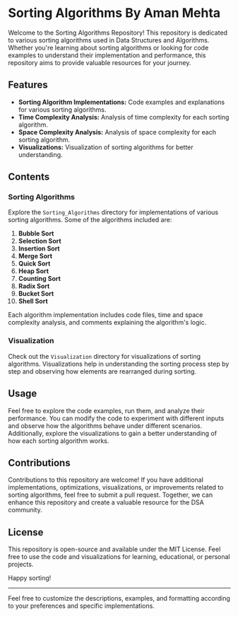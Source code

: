 # Sorting Algorithms By Aman Mehta 

Welcome to the Sorting Algorithms Repository! This repository is dedicated to various sorting algorithms used in Data Structures and Algorithms. Whether you're learning about sorting algorithms or looking for code examples to understand their implementation and performance, this repository aims to provide valuable resources for your journey.

## Features

- **Sorting Algorithm Implementations:** Code examples and explanations for various sorting algorithms.
- **Time Complexity Analysis:** Analysis of time complexity for each sorting algorithm.
- **Space Complexity Analysis:** Analysis of space complexity for each sorting algorithm.
- **Visualizations:** Visualization of sorting algorithms for better understanding.

## Contents

### Sorting Algorithms

Explore the `Sorting_Algorithms` directory for implementations of various sorting algorithms. Some of the algorithms included are:

1. **Bubble Sort**
2. **Selection Sort**
3. **Insertion Sort**
4. **Merge Sort**
5. **Quick Sort**
6. **Heap Sort**
7. **Counting Sort**
8. **Radix Sort**
9. **Bucket Sort**
10. **Shell Sort**

Each algorithm implementation includes code files, time and space complexity analysis, and comments explaining the algorithm's logic.

### Visualization

Check out the `Visualization` directory for visualizations of sorting algorithms. Visualizations help in understanding the sorting process step by step and observing how elements are rearranged during sorting.

## Usage

Feel free to explore the code examples, run them, and analyze their performance. You can modify the code to experiment with different inputs and observe how the algorithms behave under different scenarios. Additionally, explore the visualizations to gain a better understanding of how each sorting algorithm works.

## Contributions

Contributions to this repository are welcome! If you have additional implementations, optimizations, visualizations, or improvements related to sorting algorithms, feel free to submit a pull request. Together, we can enhance this repository and create a valuable resource for the DSA community.

## License

This repository is open-source and available under the MIT License. Feel free to use the code and visualizations for learning, educational, or personal projects.

Happy sorting!

--- 

Feel free to customize the descriptions, examples, and formatting according to your preferences and specific implementations.
